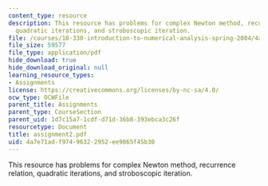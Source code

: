 ```yaml
---
content_type: resource
description: This resource has problems for complex Newton method, recurrence relation,
  quadratic iterations, and stroboscopic iteration.
file: /courses/18-330-introduction-to-numerical-analysis-spring-2004/4a7e71adf97496322952ee9865f45b30_assignment2.pdf
file_size: 59577
file_type: application/pdf
hide_download: true
hide_download_original: null
learning_resource_types:
- Assignments
license: https://creativecommons.org/licenses/by-nc-sa/4.0/
ocw_type: OCWFile
parent_title: Assignments
parent_type: CourseSection
parent_uid: 1d7c15a7-1cdf-d71d-36b8-393ebca3c26f
resourcetype: Document
title: assignment2.pdf
uid: 4a7e71ad-f974-9632-2952-ee9865f45b30
---
```

This resource has problems for complex Newton method, recurrence relation, quadratic iterations, and stroboscopic iteration.